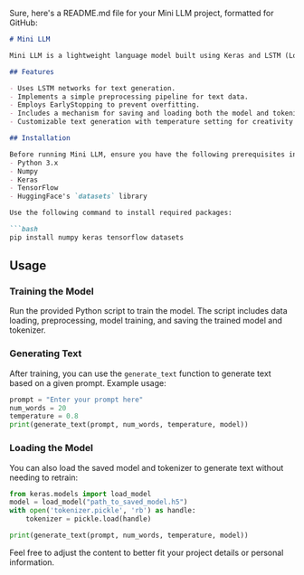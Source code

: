 Sure, here's a README.md file for your Mini LLM project, formatted for GitHub:

```markdown
# Mini LLM

Mini LLM is a lightweight language model built using Keras and LSTM (Long Short-Term Memory) networks. This project demonstrates a basic implementation of a text generation model using the HelpSteer dataset. It's designed to provide a foundational understanding of how language models can be trained and used for generating text.

## Features

- Uses LSTM networks for text generation.
- Implements a simple preprocessing pipeline for text data.
- Employs EarlyStopping to prevent overfitting.
- Includes a mechanism for saving and loading both the model and tokenizer.
- Customizable text generation with temperature setting for creativity control.

## Installation

Before running Mini LLM, ensure you have the following prerequisites installed:
- Python 3.x
- Numpy
- Keras
- TensorFlow
- HuggingFace's `datasets` library

Use the following command to install required packages:

```bash
pip install numpy keras tensorflow datasets
```

## Usage

### Training the Model

Run the provided Python script to train the model. The script includes data loading, preprocessing, model training, and saving the trained model and tokenizer.

### Generating Text

After training, you can use the `generate_text` function to generate text based on a given prompt. Example usage:

```python
prompt = "Enter your prompt here"
num_words = 20
temperature = 0.8
print(generate_text(prompt, num_words, temperature, model))
```

### Loading the Model

You can also load the saved model and tokenizer to generate text without needing to retrain:

```python
from keras.models import load_model
model = load_model("path_to_saved_model.h5")
with open('tokenizer.pickle', 'rb') as handle:
    tokenizer = pickle.load(handle)

print(generate_text(prompt, num_words, temperature, model))
```

Feel free to adjust the content to better fit your project details or personal information.
